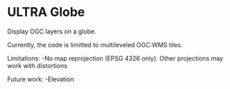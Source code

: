 # ULTRA Globe

Display OGC layers on a globe.

Currently, the code is limitted to multileveled OGC:WMS tiles.

Limitations:
-No map reprojection (EPSG 4326 only). Other projections may work with distortions

Future work:
-Elevation
